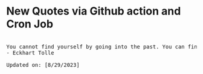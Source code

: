 # New Quotes via Github action and Cron Job

<pre>
<!-- #quote -->
You cannot find yourself by going into the past. You can find yourself by coming into the present.
- Eckhart Tolle

Updated on: [8/29/2023]
<!-- #quoteEnd -->
</pre>
